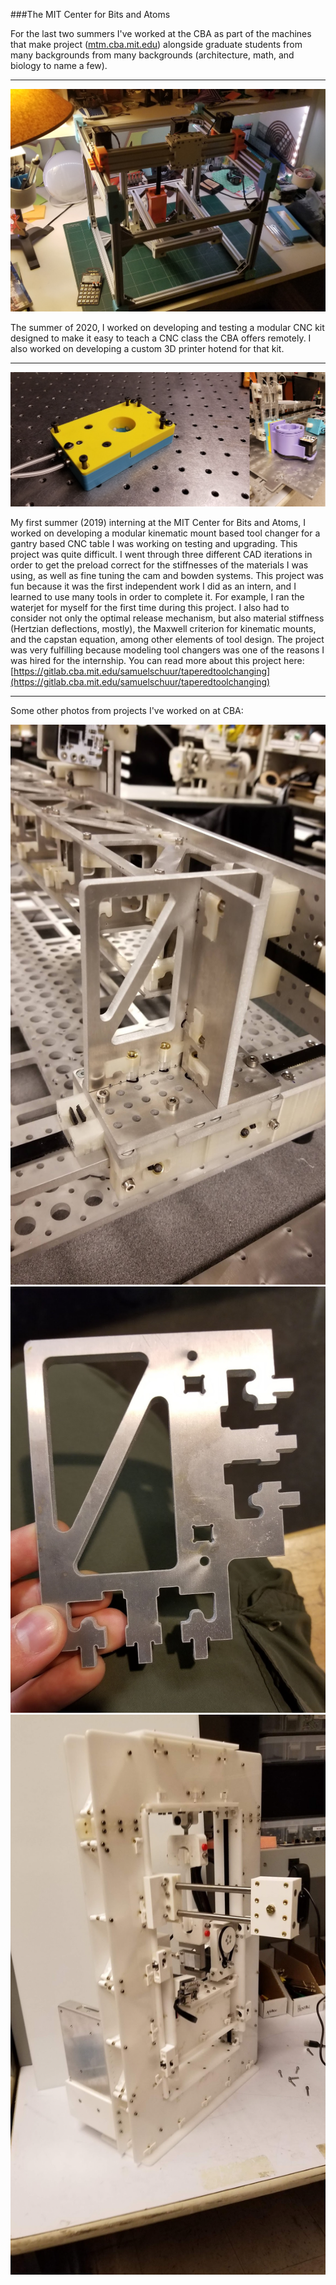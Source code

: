 ###The MIT Center for Bits and Atoms

For the last two summers I've worked at the CBA as part of the machines
that make project ([mtm.cba.mit.edu](https://mtm.cba.mit.edu)) alongside
graduate students from many backgrounds from many backgrounds
(architecture, math, and biology to name a few).

---
<img src="/static/img/clankCZ.jpg" width="600" />

The summer of 2020, I worked on developing and testing a modular CNC kit
designed to make it easy to teach a CNC class the CBA offers remotely.
I also worked on developing a custom 3D printer hotend for that kit.

---

<img src="/static/img/toolChangerIRL.png" width="600" />

My first summer (2019) interning at the MIT Center for Bits and Atoms,
I worked on developing a modular kinematic mount based tool changer for
a gantry based CNC table I was working on testing and upgrading. This
project was quite difficult. I went through three different CAD iterations
in order to get the preload correct for the stiffnesses of the materials
I was using, as well as fine tuning the cam and bowden systems. This
project was fun because it was the first independent work I did as an
intern, and I learned to use many tools in order to complete it. For
example, I ran the waterjet for myself for the first time during this
project. I also had to consider not only the optimal release mechanism,
but also material stiffness (Hertzian deflections, mostly), the Maxwell
criterion for kinematic mounts, and the capstan equation, among other
elements of tool design. The project was very fulfilling because modeling
tool changers was one of the reasons I was hired for the internship. You
can read more about this project here:
[https://gitlab.cba.mit.edu/samuelschuur/taperedtoolchanging](https://gitlab.cba.mit.edu/samuelschuur/taperedtoolchanging)

---

Some other photos from projects I've worked on at CBA:

<img src="/static/img/jetInstalled.jpg" width="600" />

<img src="/static/img/firstJet.jpg" width="600" />

<img src="/static/img/materialTest.jpg" width="600" />
